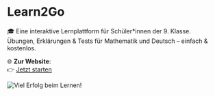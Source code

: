 # Learn2Go

🎓 Eine interaktive Lernplattform für Schüler*innen der 9. Klasse.  
Übungen, Erklärungen & Tests für Mathematik und Deutsch – einfach & kostenlos.

🌐 **Zur Website**:  
👉 [Jetzt starten](https://w87h.github.io/Learn2Go/index.html)

![Viel Erfolg beim Lernen!](images/preview.png)
